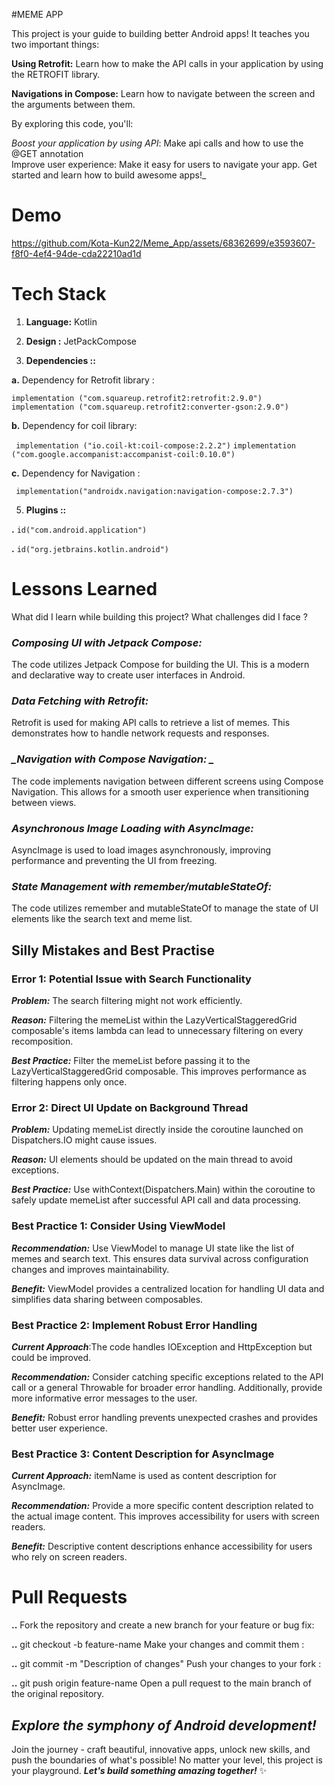 
#MEME APP


This project is your guide to building better Android apps! It teaches you two important things:

__Using Retrofit:__ 
Learn how to make the API calls in your application by using the RETROFIT library.

__Navigations in Compose:__ 
Learn how to navigate between the screen and the arguments between them.


By exploring this code, you'll:

_Boost your application by using API_:   Make api calls and how to use the @GET annotation  
Improve user experience: Make it easy for users to navigate your app.
Get started and learn how to build awesome apps!_

# Demo

https://github.com/Kota-Kun22/Meme_App/assets/68362699/e3593607-f8f0-4ef4-94de-cda22210ad1d

# Tech Stack

1. **Language:** Kotlin

2. **Design :** JetPackCompose


4. **Dependencies ::**


__a.__ Dependency for   Retrofit library :

`implementation ("com.squareup.retrofit2:retrofit:2.9.0")` 
`implementation ("com.squareup.retrofit2:converter-gson:2.9.0")`

__b.__ Dependency for  coil library:

` implementation ("io.coil-kt:coil-compose:2.2.2")`
`implementation ("com.google.accompanist:accompanist-coil:0.10.0")`

__c.__ Dependency for Navigation :

` implementation("androidx.navigation:navigation-compose:2.7.3")`


5. **Plugins ::**

**.**  `id("com.android.application")`

**.** `id("org.jetbrains.kotlin.android")`





#  Lessons Learned


What did I learn while building this project? What challenges did I face ?

### *_Composing UI with Jetpack Compose:_*
The code utilizes Jetpack Compose for building the UI. This is a modern and declarative way to create user interfaces in Android.


### *_Data Fetching with Retrofit:_*
Retrofit is used for making API calls to retrieve a list of memes. This demonstrates how to handle network requests and responses.

### *_Navigation with Compose Navigation: _*
The code implements navigation between different screens using Compose Navigation. This allows for a smooth user experience when transitioning between views.

### *_Asynchronous Image Loading with AsyncImage:_*
AsyncImage is used to load images asynchronously, improving performance and preventing the UI from freezing.

### *_State Management with remember/mutableStateOf:_*
The code utilizes remember and mutableStateOf to manage the state of UI elements like the search text and meme list.








## Silly Mistakes and Best Practise


### Error 1: Potential Issue with Search Functionality

**_Problem:_** 
The search filtering might not work efficiently.

**_Reason:_**
Filtering the memeList within the LazyVerticalStaggeredGrid composable's items lambda can lead to unnecessary filtering on every recomposition.

**_Best Practice:_** 
Filter the memeList before passing it to the LazyVerticalStaggeredGrid composable. This improves performance as filtering happens only once.


### Error 2: Direct UI Update on Background Thread

**_Problem:_** Updating memeList directly inside the coroutine launched on Dispatchers.IO might cause issues.

**_Reason:_** UI elements should be updated on the main thread to avoid exceptions.

**_Best Practice:_** Use withContext(Dispatchers.Main) within the coroutine to safely update memeList after successful API call and data processing.


### Best Practice 1: Consider Using ViewModel

**_Recommendation:_** 
Use ViewModel to manage UI state like the list of memes and search text. This ensures data survival across configuration changes and improves maintainability.

**_Benefit:_** ViewModel provides a centralized location for handling UI data and simplifies data sharing between composables.

### Best Practice 2: Implement Robust Error Handling

**_Current Approach_**:The code handles IOException and HttpException but could be improved.

**_Recommendation:_** Consider catching specific exceptions related to the API call or a general Throwable for broader error handling. Additionally, provide more informative error messages to the user.

**_Benefit:_** Robust error handling prevents unexpected crashes and provides better user experience.
### Best Practice 3: Content Description for AsyncImage

**_Current Approach:_** itemName is used as content description for AsyncImage.

**_Recommendation:_** Provide a more specific content description related to the actual image content. This improves accessibility for users with screen readers.

**_Benefit:_** Descriptive content descriptions enhance accessibility for users who rely on screen readers.

# Pull Requests

**..** Fork the repository and create a new branch for your feature or bug fix:

**..** git checkout -b  feature-name Make your changes and commit them :

**..** git commit -m  "Description of changes" Push your changes to your fork :

**..** git push origin feature-name Open a pull request to the main branch of the original repository.



## *Explore the symphony of Android development!*

Join the journey - 
craft beautiful, 
innovative apps, unlock new skills, and push the boundaries of what's possible!  No matter your level, this project is your playground.  ***Let's build something amazing together!*** ✨

